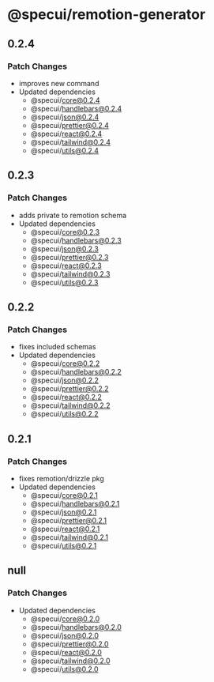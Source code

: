 # @specui/remotion-generator

## 0.2.4

### Patch Changes

- improves new command
- Updated dependencies
  - @specui/core@0.2.4
  - @specui/handlebars@0.2.4
  - @specui/json@0.2.4
  - @specui/prettier@0.2.4
  - @specui/react@0.2.4
  - @specui/tailwind@0.2.4
  - @specui/utils@0.2.4

## 0.2.3

### Patch Changes

- adds private to remotion schema
- Updated dependencies
  - @specui/core@0.2.3
  - @specui/handlebars@0.2.3
  - @specui/json@0.2.3
  - @specui/prettier@0.2.3
  - @specui/react@0.2.3
  - @specui/tailwind@0.2.3
  - @specui/utils@0.2.3

## 0.2.2

### Patch Changes

- fixes included schemas
- Updated dependencies
  - @specui/core@0.2.2
  - @specui/handlebars@0.2.2
  - @specui/json@0.2.2
  - @specui/prettier@0.2.2
  - @specui/react@0.2.2
  - @specui/tailwind@0.2.2
  - @specui/utils@0.2.2

## 0.2.1

### Patch Changes

- fixes remotion/drizzle pkg
- Updated dependencies
  - @specui/core@0.2.1
  - @specui/handlebars@0.2.1
  - @specui/json@0.2.1
  - @specui/prettier@0.2.1
  - @specui/react@0.2.1
  - @specui/tailwind@0.2.1
  - @specui/utils@0.2.1

## null

### Patch Changes

- Updated dependencies
  - @specui/core@0.2.0
  - @specui/handlebars@0.2.0
  - @specui/json@0.2.0
  - @specui/prettier@0.2.0
  - @specui/react@0.2.0
  - @specui/tailwind@0.2.0
  - @specui/utils@0.2.0

